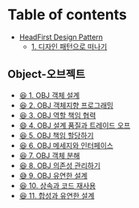 # Table of contents

* [HeadFirst Design Pattern](README.md)
  * [1. 디자인 패턴으로 떠나기](headfirst-design-pattern/1..md)

## Object-오브젝트

* [😆 1. OBJ 객체 설계](<README (1).md>)
* [😆 2. OBJ 객체지향 프로그래밍](object/2.-obj.md)
* [😆 3. OBJ 역할 책임 협력](object/3.-obj.md)
* [😄 4. OBJ 설계 품질과 트레이드 오프](object/4.-obj.md)
* [😆 5. OBJ 책임 할당하기](object/5.-obj.md)
* [😆 6. OBJ 메세지와 인터페이스](object/6.-obj.md)
* [😆 7. OBJ 객체 분해](object/7.-obj.md)
* [😆 8. OBJ 의존성 관리하기](object/8.-obj.md)
* [😅 9. OBJ 유연한 설계](object/9.-obj.md)
* [😆 10. 상속과 코드 재사용](<README (1) (1).md>)
* [😆 11. 합성과 유연한 설계](object/11..md)
